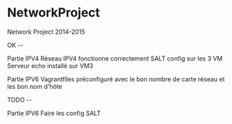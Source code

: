 NetworkProject
==============

Network Project 2014-2015

OK --

Partie IPV4
Réseau IPV4 fonctionne correctement
SALT config sur les 3 VM
Serveur echo installé sur VM3

Partie IPV6
Vagrantfiles préconfiguré avec le bon nombre de carte réseau et les bon nom d'hôte

TODO --

Partie IPV6
Faire les config SALT

